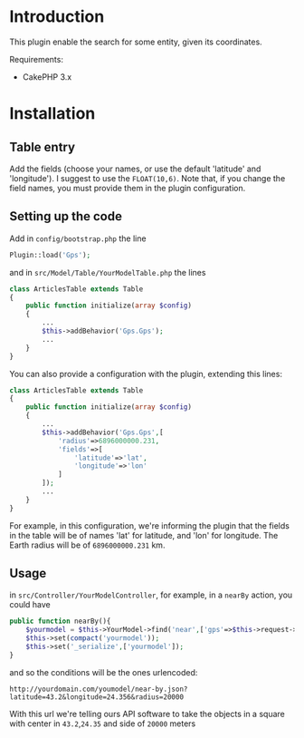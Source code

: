 # Introduction

This plugin enable the search for some entity, given its coordinates.

Requirements:
* CakePHP 3.x


# Installation

## Table entry

Add the fields (choose your names, or use the default 'latitude' and 'longitude'). I suggest to use the `FLOAT(10,6)`. Note that, if you change the field names, you must provide them in the plugin configuration.

## Setting up the code

Add in `config/bootstrap.php` the line

```PHP
Plugin::load('Gps');
```

and in `src/Model/Table/YourModelTable.php` the lines

```PHP
class ArticlesTable extends Table
{
    public function initialize(array $config)
    {
    	...
        $this->addBehavior('Gps.Gps');
        ...
    }
}
```

You can also provide a configuration with the plugin, extending this lines:

```PHP
class ArticlesTable extends Table
{
    public function initialize(array $config)
    {
    	...
        $this->addBehavior('Gps.Gps',[
        	'radius'=>6896000000.231,
        	'fields'=>[
        		'latitude'=>'lat',
        		'longitude'=>'lon'
        	]
        ]);
        ...
    }
}
```

For example, in this configuration, we're informing the plugin that the fields in the table will be of names 'lat' for latitude, and 'lon' for longitude. The Earth radius will be of `6896000000.231` km.

## Usage

in `src/Controller/YourModelController`, for example, in a `nearBy` action, you could have

```PHP
public function nearBy(){
	$yourmodel = $this->YourModel->find('near',['gps'=>$this->request->query]);
	$this->set(compact('yourmodel'));
	$this->set('_serialize',['yourmodel']);
}
```

and so the conditions will be the ones urlencoded:

```
http://yourdomain.com/youmodel/near-by.json?latitude=43.2&longitude=24.356&radius=20000
```

With this url we're telling ours API software to take the objects in a square with center in `43.2`,`24.35` and side of `20000` meters

